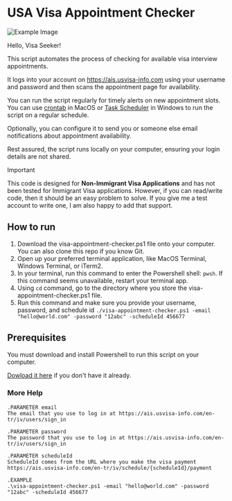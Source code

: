# USA Visa Appointment Checker

![Example Image](./visa-logo.jpg)

Hello, Visa Seeker!

This script automates the process of checking for available visa interview appointments. 

It logs into your account on https://ais.usvisa-info.com using your username and password and then scans the appointment page for availability. 

You can run the script regularly for timely alerts on new appointment slots. You can use [crontab](https://medium.com/@justin_ng/how-to-run-your-script-on-a-schedule-using-crontab-on-macos-a-step-by-step-guide-a7ba539acf76) in MacOS or [Task Scheduler](https://www.windowscentral.com/how-create-automated-task-using-task-scheduler-windows-10) in Windows to run the script on a regular schedule.

Optionally, you can configure it to send you or someone else email notifications about appointment availability. 

Rest assured, the script runs locally on your computer, ensuring your login details are not shared. 


> [!IMPORTANT]
> This code is designed for **Non-Immigrant Visa Applications** and has not been tested for Immigrant Visa applications. However, if you can read/write code, then it should be an easy problem to solve. If you give me a test account to write one, I am also happy to add that support.

## How to run

1. Download the visa-appointment-checker.ps1 file onto your computer. You can also clone this repo if you know Git.
1. Open up your preferred terminal application, like MacOS Terminal, Windows Terminal, or iTerm2.
2. In your terminal, run this command to enter the Powershell shell: `pwsh`. If this command seems unavailable, restart your terminal app.
3. Using `cd` command, go to the directory where you store the visa-appointment-checker.ps1 file.
4. Run this command and make sure you provide your username, password, and schedule id `./visa-appointment-checker.ps1 -email "hello@world.com" -password "12abc" -scheduleId 456677`

## Prerequisites

You must download and install Powershell to run this script on your computer.

[Dowload it here](https://learn.microsoft.com/en-us/powershell/scripting/install/installing-powershell?view=powershell-7.3) if you don't have it already. 

### More Help
```
.PARAMETER email
The email that you use to log in at https://ais.usvisa-info.com/en-tr/iv/users/sign_in

.PARAMETER password
The password that you use to log in at https://ais.usvisa-info.com/en-tr/iv/users/sign_in

.PARAMETER scheduleId
ScheduleId comes from the URL where you make the visa payment https://ais.usvisa-info.com/en-tr/iv/schedule/{scheduleId}/payment

.EXAMPLE
.\visa-appointment-checker.ps1 -email "hello@world.com" -password "12abc" -scheduleId 456677
```
